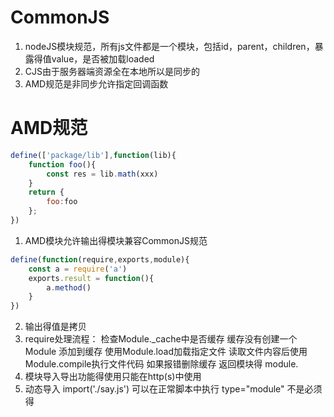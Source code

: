 # CommonJS
1. nodeJS模块规范，所有js文件都是一个模块，包括id，parent，children，暴露得值value，是否被加载loaded
2. CJS由于服务器端资源全在本地所以是同步的
3. AMD规范是非同步允许指定回调函数

# AMD规范
```javascript
define(['package/lib'],function(lib){
    function foo(){
        const res = lib.math(xxx)
    }
    return {
        foo:foo
    };
})
```
1. AMD模块允许输出得模块兼容CommonJS规范
```javascript
define(function(require,exports,module){
    const a = require('a')
    exports.result = function(){
        a.method()
    }
})
```
2. 输出得值是拷贝
3. require处理流程： 
   检查Module._cache中是否缓存
   缓存没有创建一个Module
   添加到缓存
   使用Module.load加载指定文件
   读取文件内容后使用Module.compile执行文件代码
   如果报错删除缓存
   返回模块得 module.
4. 模块导入导出功能得使用只能在http(s)中使用
5. 动态导入 import('./say.js') 可以在正常脚本中执行 type="module" 不是必须得